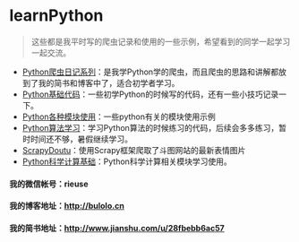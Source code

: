 # learnPython
> 这些都是我平时写的爬虫记录和使用的一些示例，希望看到的同学一起学习一起交流。
* [Python爬虫日记系列](https://github.com/rieuse/learnPython/tree/master/Python%E7%88%AC%E8%99%AB%E6%97%A5%E8%AE%B0%E7%B3%BB%E5%88%97)：是我学Python学的爬虫，而且爬虫的思路和讲解都放到了我的简书和博客中了，适合初学者学习。
* [Python基础代码](https://github.com/rieuse/learnPython/tree/master/Python%E5%9F%BA%E7%A1%80%E4%BB%A3%E7%A0%81)：一些初学Python的时候写的代码，还有一些小技巧记录一下。
* [Python各种模块使用](https://github.com/rieuse/learnPython/tree/master/Python%E5%90%84%E7%A7%8D%E6%A8%A1%E5%9D%97%E4%BD%BF%E7%94%A8)：一些python有关的模块使用示例
* [Python算法学习](https://github.com/rieuse/learnPython/tree/master/Python%E7%AE%97%E6%B3%95)：学习Python算法的时候练习的代码，后续会多多练习，暂时时间还不够，暑假继续学习。
* [ScrapyDoutu](https://github.com/rieuse/learnPython/tree/master/ScrapyDoutu)：使用Scrapy框架爬取了斗图网站的最新表情图片
* [Python科学计算基础](https://github.com/rieuse/learnPython/tree/master/Python%E7%A7%91%E5%AD%A6%E8%AE%A1%E7%AE%97%E5%9F%BA%E7%A1%80)：Python科学计算相关模块学习使用。
#### 我的微信帐号：r**ieuse**
#### 我的博客地址：**http://bulolo.cn**
#### 我的简书地址：**http://www.jianshu.com/u/28fbebb6ac57**
